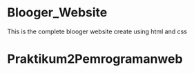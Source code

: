 # Blooger_Website
This is the complete blooger website create using html and css
# Praktikum2Pemrogramanweb
